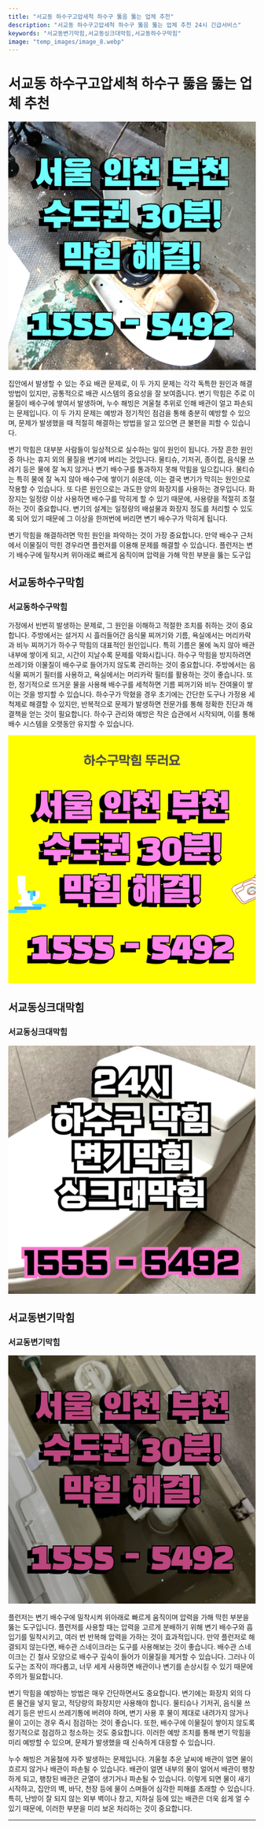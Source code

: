 ```yaml
---
title: "서교동 하수구고압세척 하수구 뚫음 뚫는 업체 추천"
description: "서교동 하수구고압세척 하수구 뚫음 뚫는 업체 추천 24시 긴급서비스"
keywords: "서교동변기막힘,서교동싱크대막힘,서교동하수구막힘"
image: "temp_images/image_8.webp"
---
```


# 서교동 하수구고압세척 하수구 뚫음 뚫는 업체 추천

![서교동하수구막힘](temp_images/image_9.webp) 

집안에서 발생할 수 있는 주요 배관 문제로, 이 두 가지 문제는 각각 독특한 원인과 해결 방법이 있지만, 공통적으로 배관 시스템의 중요성을 잘 보여줍니다. 변기 막힘은 주로 이물질이 배수구에 쌓여서 발생하며, 누수 해빙은 겨울철 추위로 인해 배관이 얼고 파손되는 문제입니다. 이 두 가지 문제는 예방과 정기적인 점검을 통해 충분히 예방할 수 있으며, 문제가 발생했을 때 적절히 해결하는 방법을 알고 있으면 큰 불편을 피할 수 있습니다.

변기 막힘은 대부분 사람들이 일상적으로 실수하는 일이 원인이 됩니다. 가장 흔한 원인 중 하나는 휴지 외의 물질을 변기에 버리는 것입니다. 물티슈, 기저귀, 종이컵, 음식물 쓰레기 등은 물에 잘 녹지 않거나 변기 배수구를 통과하지 못해 막힘을 일으킵니다. 물티슈는 특히 물에 잘 녹지 않아 배수구에 쌓이기 쉬운데, 이는 결국 변기가 막히는 원인으로 작용할 수 있습니다. 또 다른 원인으로는 과도한 양의 화장지를 사용하는 경우입니다. 화장지는 일정량 이상 사용하면 배수구를 막히게 할 수 있기 때문에, 사용량을 적절히 조절하는 것이 중요합니다. 변기의 설계는 일정량의 배설물과 화장지 정도를 처리할 수 있도록 되어 있기 때문에 그 이상을 한꺼번에 버리면 변기 배수구가 막히게 됩니다.

변기 막힘을 해결하려면 막힌 원인을 파악하는 것이 가장 중요합니다. 만약 배수구 근처에서 이물질이 막힌 경우라면 플런저를 이용해 문제를 해결할 수 있습니다. 플런저는 변기 배수구에 밀착시켜 위아래로 빠르게 움직이며 압력을 가해 막힌 부분을 뚫는 도구입


## 서교동하수구막힘

### 서교동하수구막힘

 가정에서 빈번히 발생하는 문제로, 그 원인을 이해하고 적절한 조치를 취하는 것이 중요합니다. 주방에서는 설거지 시 흘러들어간 음식물 찌꺼기와 기름, 욕실에서는 머리카락과 비누 찌꺼기가 하수구 막힘의 대표적인 원인입니다. 특히 기름은 물에 녹지 않아 배관 내부에 쌓이게 되고, 시간이 지날수록 문제를 악화시킵니다. 하수구 막힘을 방지하려면 쓰레기와 이물질이 배수구로 들어가지 않도록 관리하는 것이 중요합니다. 주방에서는 음식물 찌꺼기 필터를 사용하고, 욕실에서는 머리카락 필터를 활용하는 것이 좋습니다. 또한, 정기적으로 뜨거운 물을 사용해 배수구를 세척하면 기름 찌꺼기와 비누 잔여물이 쌓이는 것을 방지할 수 있습니다. 하수구가 막혔을 경우 초기에는 간단한 도구나 가정용 세척제로 해결할 수 있지만, 반복적으로 문제가 발생하면 전문가를 통해 정확한 진단과 해결책을 얻는 것이 필요합니다. 하수구 관리와 예방은 작은 습관에서 시작되며, 이를 통해 배수 시스템을 오랫동안 유지할 수 있습니다.

![서교동하수구막힘](temp_images/image_1.webp) 



## 서교동싱크대막힘

### 서교동싱크대막힘

![서교동싱크대막힘](temp_images/image_3.webp) 



## 서교동변기막힘

### 서교동변기막힘

![서교동변기막힘](temp_images/image_4.webp) 

  플런저는 변기 배수구에 밀착시켜 위아래로 빠르게 움직이며 압력을 가해 막힌 부분을 뚫는 도구입니다. 플런저를 사용할 때는 압력을 고르게 분배하기 위해 변기 배수구와 흡입기를 밀착시키고, 여러 번 반복해 압력을 가하는 것이 효과적입니다. 만약 플런저로 해결되지 않는다면, 배수관 스네이크라는 도구를 사용해보는 것이 좋습니다. 배수관 스네이크는 긴 철사 모양으로 배수구 깊숙이 들어가 이물질을 제거할 수 있습니다. 그러나 이 도구는 조작이 까다롭고, 너무 세게 사용하면 배관이나 변기를 손상시킬 수 있기 때문에 주의가 필요합니다.

변기 막힘을 예방하는 방법은 매우 간단하면서도 중요합니다. 변기에는 화장지 외의 다른 물건을 넣지 말고, 적당량의 화장지만 사용해야 합니다. 물티슈나 기저귀, 음식물 쓰레기 등은 반드시 쓰레기통에 버려야 하며, 변기 사용 후 물이 제대로 내려가지 않거나 물이 고이는 경우 즉시 점검하는 것이 좋습니다. 또한, 배수구에 이물질이 쌓이지 않도록 정기적으로 점검하고 청소하는 것도 중요합니다. 이러한 예방 조치를 통해 변기 막힘을 미리 예방할 수 있으며, 문제가 발생했을 때 신속하게 대응할 수 있습니다.

누수 해빙은 겨울철에 자주 발생하는 문제입니다. 겨울철 추운 날씨에 배관이 얼면 물이 흐르지 않거나 배관이 파손될 수 있습니다. 배관이 얼면 내부의 물이 얼어서 배관이 팽창하게 되고, 팽창된 배관은 균열이 생기거나 파손될 수 있습니다. 이렇게 되면 물이 새기 시작하고, 집안의 벽, 바닥, 천장 등에 물이 스며들어 심각한 피해를 초래할 수 있습니다. 특히, 난방이 잘 되지 않는 외부 벽이나 창고, 지하실 등에 있는 배관은 더욱 쉽게 얼 수 있기 때문에, 이러한 부분을 미리 보온 처리하는 것이 중요합니다.

---

